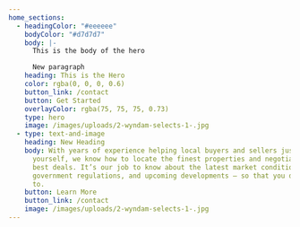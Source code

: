 ```yaml
---
home_sections:
  - headingColor: "#eeeeee"
    bodyColor: "#d7d7d7"
    body: |-
      This is the body of the hero

      New paragraph
    heading: This is the Hero
    color: rgba(0, 0, 0, 0.6)
    button_link: /contact
    button: Get Started
    overlayColor: rgba(75, 75, 75, 0.73)
    type: hero
    image: /images/uploads/2-wyndam-selects-1-.jpg
  - type: text-and-image
    heading: New Heading
    body: With years of experience helping local buyers and sellers just like
      yourself, we know how to locate the finest properties and negotiate the
      best deals. It’s our job to know about the latest market conditions,
      government regulations, and upcoming developments – so that you don’t have
      to.
    button: Learn More
    button_link: /contact
    image: /images/uploads/2-wyndam-selects-1-.jpg
---
```

